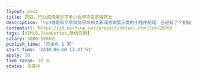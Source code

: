 ```yaml
---                
layout: post       
title: 项目、行业资讯展示下单小程序项目前端开发           
description: '<p>目前有个项目及项目相关新闻资讯展示类的小程序前端，已经有了个初级模板。需要后续的功能开发，及界面美化工作。</p>'     
contenturl: https://zb.oschina.net/project/detail.html?id=20760      
tags: [HTML5,JavaScript,微信应用]            
salary: 3000-5000元          
publish_time: '已发布 1 天'         
start_time: '2018-06-10 13:47:51'           
apply: 10                   
time_range: 10 天              
status: 招募中                  
---                 
```

